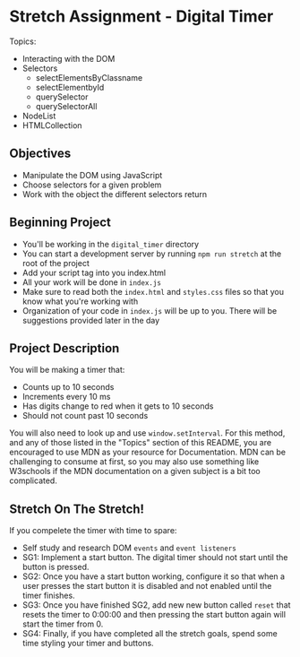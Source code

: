 # Stretch Assignment - Digital Timer

Topics:

* Interacting with the DOM
* Selectors
  * selectElementsByClassname
  * selectElementbyId
  * querySelector
  * querySelectorAll
* NodeList
* HTMLCollection

## Objectives

* Manipulate the DOM using JavaScript
* Choose selectors for a given problem
* Work with the object the different selectors return

## Beginning Project

* You'll be working in the `digital_timer` directory
* You can start a development server by running `npm run stretch` at the root of the project
* Add your script tag into you index.html
* All your work will be done in `index.js`
* Make sure to read both the `index.html` and `styles.css` files so that you know what you're working with
* Organization of your code in `index.js` will be up to you. There will be suggestions provided later in the day

## Project Description

 You will be making a timer that:

* Counts up to 10 seconds
* Increments every 10 ms
* Has digits change to red when it gets to 10 seconds
* Should not count past 10 seconds

 You will also need to look up and use `window.setInterval`. For this method, and any of those listed in the "Topics" section of this README, you are encouraged to use MDN as your resource for Documentation. MDN can be challenging to consume at first, so you may also use something like W3schools if the MDN documentation on a given subject is a bit too complicated.

## Stretch On The Stretch!

  If you compelete the timer with time to spare:

* Self study and research DOM `events` and `event listeners`
* SG1: Implement a start button. The digital timer should not start until the button is pressed.
* SG2: Once you have a start button working, configure it so that when a user presses the start button it is disabled and not enabled until the timer finishes.
* SG3: Once you have finished SG2, add new new button called `reset` that resets the timer to 0:00:00 and then pressing the start button again will start the timer from 0.
* SG4: Finally, if you have completed all the stretch goals, spend some time styling your timer and buttons.
